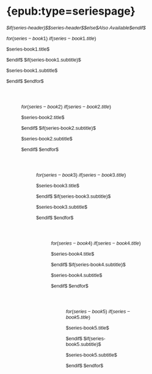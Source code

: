 # {epub:type=seriespage}

<div style="font-size: small; font-family: sans-serif;">

<p class="center top-margin" style="margin-bottom: 1em; font-style: italic;">$if(series-header)$$series-header$$else$Also Available$endif$</p>

$for(series-book1)$
$if(series-book1.title)$
<p class="title">$series-book1.title$</p>
$endif$
$if(series-book1.subtitle)$
<p class="center">$series-book1.subtitle$</p>
$endif$
$endfor$

<div style="padding: 3em;" />

$for(series-book2)$
$if(series-book2.title)$
<p class="title">$series-book2.title$</p>
$endif$
$if(series-book2.subtitle)$
<p class="center">$series-book2.subtitle$</p>
$endif$
$endfor$

<div style="padding: 3em;" />

$for(series-book3)$
$if(series-book3.title)$
<p class="title">$series-book3.title$</p>
$endif$
$if(series-book3.subtitle)$
<p class="center">$series-book3.subtitle$</p>
$endif$
$endfor$

<div style="padding: 3em;" />

$for(series-book4)$
$if(series-book4.title)$
<p class="title">$series-book4.title$</p>
$endif$
$if(series-book4.subtitle)$
<p class="center">$series-book4.subtitle$</p>
$endif$
$endfor$

<div style="padding: 3em;" />

$for(series-book5)$
$if(series-book5.title)$
<p class="title">$series-book5.title$</p>
$endif$
$if(series-book5.subtitle)$
<p class="center">$series-book5.subtitle$</p>
$endif$
$endfor$

<div style="padding: 3em;" />

</div>
